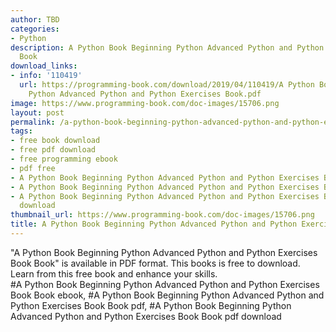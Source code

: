 ```yaml
---
author: TBD
categories:
- Python
description: A Python Book Beginning Python Advanced Python and Python Exercises Book
  Book
download_links:
- info: '110419'
  url: https://programming-book.com/download/2019/04/110419/A Python Book Beginning
    Python Advanced Python and Python Exercises Book.pdf
image: https://www.programming-book.com/doc-images/15706.png
layout: post
permalink: /a-python-book-beginning-python-advanced-python-and-python-exercises-book-book.html
tags:
- free book download
- free pdf download
- free programming ebook
- pdf free
- A Python Book Beginning Python Advanced Python and Python Exercises Book Book ebook
- A Python Book Beginning Python Advanced Python and Python Exercises Book Book pdf
- A Python Book Beginning Python Advanced Python and Python Exercises Book Book pdf
  download
thumbnail_url: https://www.programming-book.com/doc-images/15706.png
title: A Python Book Beginning Python Advanced Python and Python Exercises Book Book
---
```


 
<div class="item-desc text-justify">
  "A Python Book Beginning Python Advanced Python and Python Exercises Book Book" is available in PDF format. This books is free to download. Learn from this free book and enhance your skills.
  <br>
  #A Python Book Beginning Python Advanced Python and Python Exercises Book Book ebook, #A Python Book Beginning Python Advanced Python and Python Exercises Book Book pdf, #A Python Book Beginning Python Advanced Python and Python Exercises Book Book pdf download
</div>